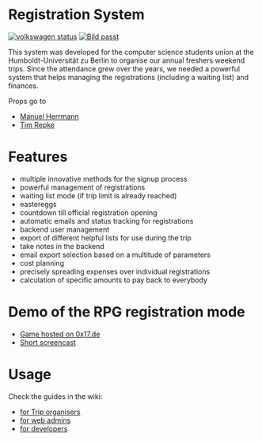 Registration System
===================

[![volkswagen status](https://auchenberg.github.io/volkswagen/volkswargen_ci.svg?v=1)](https://github.com/auchenberg/volkswagen)
[![Bild passt](https://img.shields.io/badge/bild-passt-green.svg)]()

This system was developed for the computer science students union at the Humboldt-Universität zu Berlin to organise our
annual freshers weekend trips. Since the attendance grew over the years, we needed a powerful system that helps managing 
the registrations (including a waiting list) and finances.

Props go to 

- [Manuel Herrmann](https://github.com/0x17de/)
- [Tim Repke](https://github.com/TimRepke/)

# Features

- multiple innovative methods for the signup process
- powerful management of registrations
- waiting list mode (if trip limit is already reached)
- eastereggs
- countdown till official registration opening
- automatic emails and status tracking for registrations
- backend user management
- export of different helpful lists for use during the trip
- take notes in the backend
- email export selection based on a multitude of parameters
- cost planning
- precisely spreading expenses over individual registrations
- calculation of specific amounts to pay back to everybody

# Demo of the RPG registration mode

 - [Game hosted on 0x17.de](https://www.0x17.de/fsfahrt/game1/)
 - [Short screencast](https://www.youtube.com/watch?v=6HaQEVPJar0)

# Usage

Check the guides in the wiki:

- [for Trip organisers](https://github.com/TimRepke/registration-system/wiki/HowTo-f%C3%BCr-Fahrtorga-(Adminpanel))
- [for web admins](https://github.com/TimRepke/registration-system/wiki/HowTo-f%C3%BCr-Sysadmin)
- [for developers](https://github.com/TimRepke/registration-system/wiki/HowTo:-Deploy-Update)
